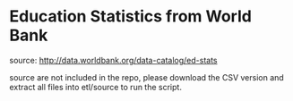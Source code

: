 # Education Statistics from World Bank

source: http://data.worldbank.org/data-catalog/ed-stats

source are not included in the repo, please download the CSV version and extract all files
into etl/source to run the script.

